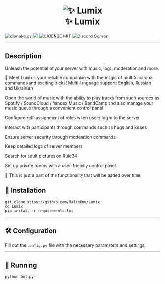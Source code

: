 <p align="light">
<h1 align="center">
  <br>
  <a><img src="https://cdn.discordapp.com/attachments/1151406452611751936/1191827299566366740/Lumix-CC_1.png" alt=" ✨ Lumix"></a>
  <br>
   ✨ Lumix
  <br>
</h1>
  <p align="light">
    <a href="https://github.com/Rapptz/discord.py/">
      <img src="https://img.shields.io/badge/disnake-py-blue.svg" alt="disnake.py">
    </a>
    <a href="https://www.python.org/">
    	<img src="https://img.shields.io/badge/Python-3.11.7-blue">
    </a>
    <a>
        <img src="https://img.shields.io/badge/license-MIT-green" alt="LICENSE MIT">
    </a>
    <a href="https://discord.gg/2HqTa66bZA">
        <img src="https://discord.com/api/guilds/1019681172940390430/widget.png" alt="Discord Server">
    </a>
  </p>
</p>

___

## Description
Unleash the potential of your server with music, logs, moderation and more.

🌟 Meet Lumix - your reliable companion with the magic of multifunctional commands and exciting tricks!
Multi-language support: English, Russian and Ukrainian

Open the world of music with the ability to play tracks from such sources as Spotify / SoundCloud / Yandex Music / BandCamp and also manage your music queue through a convenient control panel

Configure self-assignment of roles when users log in to the server

Interact with participants through commands such as hugs and kisses

Ensure server security through moderation commands

Keep detailed logs of server members

Search for adult pictures on Rule34

Set up private rooms with a user-friendly control panel

🌟 This is just a part of the functionality that will be added over time.

## 🔑 Installation
```
git clone https://github.com/MalixDev/Lumix
cd Lumix
pip install -r requirements.txt
```
___


## 🛠 Configuration
Fill out the `config.py` file with the necessary parameters and settings.

___


## 🚀 Running

```
python bot.py
```
